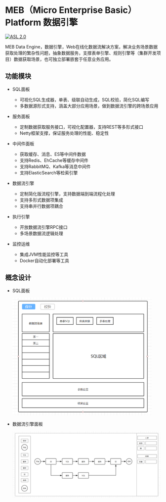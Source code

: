 MEB（Micro Enterprise Basic）Platform 数据引擎
========

[![ASL 2.0](https://img.shields.io/hexpm/l/plug.svg)](https://github.com/Activiti/Activiti/blob/master/LICENSE.txt)

MEB Data Engine，数据引擎，Web在线化数据流解决方案，解决业务场景数据获取处理的繁杂性问题，抽象数据服务，支撑表单引擎、规则引擎等（集群开发项目）数据获取场景，也可独立部署嵌套于任意业务应用。

功能模块
--------------------

* SQL面板

    * 可视化SQL生成器，单表、级联自动生成，SQL校验，简化SQL编写
    * 多数据源形式支持，涵盖大部分应用场景，做到数据流引擎的跨场景应用
    
* 服务面板

    * 定制数据获取服务接口，可视化配置器，支持REST等多形式接口
    * Netty框架支撑，保证服务处理的性能、稳定性

* 中间件面板

    * 获取缓存、消息、ES等中间件数据
    * 支持Redis、EhCache等缓存中间件
    * 支持RabbitMQ、Kafka等消息中间件
    * 支持ElasticSearch等检索引擎
  
* 数据流引擎

    * 定制简化版流程引擎，支持数据端到端流程化处理
    * 支持多形式数据项集成
    * 支持串并行数据项耦合

* 执行引擎

    * 开放数据流引擎RPC接口
    * 多场景数据流逻辑处理
    
* 监控运维

    * 集成JVM性能监控等工具
    * Docker自动化部署等工具

概念设计
--------------------

* SQL面板

  <img src="README.assets/1578318453219.png" alt="1578318453219" height="380" width="450" />

* 数据流引擎面板

  <img src="README.assets/1578318603386.png" alt="1578318603386" style="zoom: 50%;" />